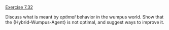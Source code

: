 [Exercise 7.32](7-32/)

Discuss what is meant by *optimal* behavior in the wumpus
world. Show that the {Hybrid-Wumpus-Agent} is not optimal, and suggest ways to improve it.

